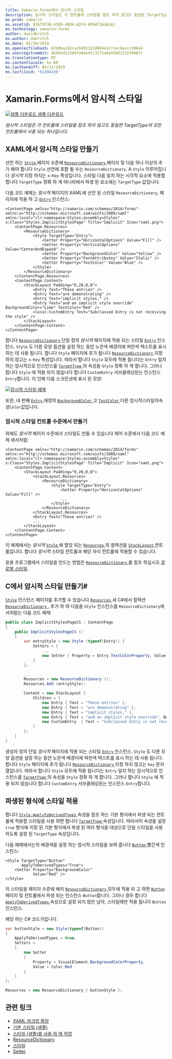 ```yaml
---
title: Xamarin.Forms에서 암시적 스타일
description: 암시적 스타일은 각 컨트롤에 스타일을 참조 하지 않고도 동일한 TargetType의 모든 컨트롤에서 사용 되는 하나입니다.
ms.prod: xamarin
ms.assetid: 02A75F3B-4389-49D4-A2F4-AFD473A4A161
ms.technology: xamarin-forms
author: davidbritch
ms.author: dabritch
ms.date: 01/30/2019
ms.openlocfilehash: 67b8bac62cacb091323d084e1c7cec9accc30844
ms.sourcegitcommit: 4b402d1c508fa84e4fc3171a6e43b811323948fc
ms.translationtype: MT
ms.contentlocale: ko-KR
ms.lasthandoff: 04/23/2019
ms.locfileid: "61394336"
---
```

# <a name="implicit-styles-in-xamarinforms"></a>Xamarin.Forms에서 암시적 스타일

[![샘플 다운로드](~/media/shared/download.png) 샘플 다운로드](https://developer.xamarin.com/samples/xamarin-forms/UserInterface/Styles/BasicStyles/)

_암시적 스타일은 각 컨트롤에 스타일을 참조 하지 않고도 동일한 TargetType의 모든 컨트롤에서 사용 되는 하나입니다._

## <a name="create-an-implicit-style-in-xaml"></a>XAML에서 암시적 스타일 만들기

선언 하는 [ `Style` ](xref:Xamarin.Forms.Style) 페이지 수준에 [ `ResourceDictionary` ](xref:Xamarin.Forms.ResourceDictionary) 페이지 및 다음 하나 이상의 추가 해야 합니다 `Style` 선언에 포함 될 수는 `ResourceDictionary`. A `Style` 이루어집니다 *암시적* 지정 하지는 `x:Key` 특성입니다. 스타일 다음 일치 하는 시각적 요소에 적용할 합니다 `TargetType` 정확 하 게 아니라에서 파생 된 요소에는 `TargetType` 값입니다.

다음 코드 예제는 *암시적* 페이지의 XAML에 선언 된 스타일 `ResourceDictionary`, 페이지에 적용 하 고 [ `Entry` ](xref:Xamarin.Forms.Entry) 인스턴스:

```xaml
<ContentPage xmlns="http://xamarin.com/schemas/2014/forms" xmlns:x="http://schemas.microsoft.com/winfx/2009/xaml" xmlns:local="clr-namespace:Styles;assembly=Styles" x:Class="Styles.ImplicitStylesPage" Title="Implicit" Icon="xaml.png">
    <ContentPage.Resources>
        <ResourceDictionary>
            <Style TargetType="Entry">
                <Setter Property="HorizontalOptions" Value="Fill" />
                <Setter Property="VerticalOptions" Value="CenterAndExpand" />
                <Setter Property="BackgroundColor" Value="Yellow" />
                <Setter Property="FontAttributes" Value="Italic" />
                <Setter Property="TextColor" Value="Blue" />
            </Style>
        </ResourceDictionary>
    </ContentPage.Resources>
    <ContentPage.Content>
        <StackLayout Padding="0,20,0,0">
            <Entry Text="These entries" />
            <Entry Text="are demonstrating" />
            <Entry Text="implicit styles," />
            <Entry Text="and an implicit style override" BackgroundColor="Lime" TextColor="Red" />
            <local:CustomEntry Text="Subclassed Entry is not receiving the style" />
        </StackLayout>
    </ContentPage.Content>
</ContentPage>
```

합니다 [ `ResourceDictionary` ](xref:Xamarin.Forms.ResourceDictionary) 단일 정의 *암시적* 페이지에 적용 되는 스타일 [ `Entry` ](xref:Xamarin.Forms.Entry) 인스턴스. `Style` 도 다른 모양 옵션을 설정 하는 동안 노란색 배경이에 파란색 텍스트를 표시 하는 데 사용 됩니다. 합니다 `Style` 페이지에 추가 됩니다 [ `ResourceDictionary` ](xref:Xamarin.Forms.ResourceDictionary) 지정 하지 않고는 `x:Key` 특성입니다. 따라서 합니다 `Style` 모두에 적용 됩니다는 `Entry` 일치 하는 암시적으로 인스턴스를 [ `TargetType` ](xref:Xamarin.Forms.Style.TargetType) 의 속성을 `Style` 정확 하 게 합니다. 그러나 합니다 `Style` 에 적용 되지 않습니다 합니다 `CustomEntry` 서브클래싱된는 인스턴스 `Entry`합니다. 이 인해 다음 스크린샷에 표시 된 모양:

[![](implicit-images/implicit-styles.png "암시적 스타일 예제")](implicit-images/implicit-styles-large.png#lightbox "암시적 스타일 예제")

또한, 네 번째 [ `Entry` ](xref:Xamarin.Forms.Entry) 재정의 [ `BackgroundColor` ](xref:Xamarin.Forms.VisualElement.BackgroundColor) 고 [ `TextColor` ](xref:Xamarin.Forms.Entry.TextColor) 다른 암시적스타일의속성`Color`값입니다.

### <a name="create-an-implicit-style-at-the-control-level"></a>암시적 스타일 컨트롤 수준에서 만들기

외에도 *암시적* 페이지 수준에서 스타일도 만들 수 있습니다 제어 수준에서 다음 코드 예제 에서처럼:

```xaml
<ContentPage xmlns="http://xamarin.com/schemas/2014/forms" xmlns:x="http://schemas.microsoft.com/winfx/2009/xaml" xmlns:local="clr-namespace:Styles;assembly=Styles" x:Class="Styles.ImplicitStylesPage" Title="Implicit" Icon="xaml.png">
    <ContentPage.Content>
        <StackLayout Padding="0,20,0,0">
            <StackLayout.Resources>
                <ResourceDictionary>
                    <Style TargetType="Entry">
                        <Setter Property="HorizontalOptions" Value="Fill" />
                        ...
                    </Style>
                </ResourceDictionary>
            </StackLayout.Resources>
            <Entry Text="These entries" />
            ...
        </StackLayout>
    </ContentPage.Content>
</ContentPage>
```

이 예제에서는 *암시적* [ `Style` ](xref:Xamarin.Forms.Style) 에 할당 되는 [ `Resources` ](xref:Xamarin.Forms.VisualElement.Resources) 의 컬렉션을 [ `StackLayout` ](xref:Xamarin.Forms.StackLayout)컨트롤입니다. 합니다 *암시적* 스타일 컨트롤과 해당 자식 컨트롤에 적용할 수 있습니다.

응용 프로그램에서 스타일을 만드는 방법은 [ `ResourceDictionary` ](xref:Xamarin.Forms.ResourceDictionary)를 참조 하십시오 [글로벌 스타일](~/xamarin-forms/user-interface/styles/application.md).

## <a name="create-an-implicit-style-in-c35"></a>C에서 암시적 스타일 만들기&#35;

[`Style`](xref:Xamarin.Forms.Style) 인스턴스 페이지를 추가할 수 있습니다 [ `Resources` ](xref:Xamarin.Forms.VisualElement.Resources) 새 C#에서 컬렉션 [ `ResourceDictionary` ](xref:Xamarin.Forms.ResourceDictionary), 추가 하 여 다음을 `Style` 인스턴스를 `ResourceDictionary`에서처럼는 다음 코드 예제:

```csharp
public class ImplicitStylesPageCS : ContentPage
{
    public ImplicitStylesPageCS ()
    {
        var entryStyle = new Style (typeof(Entry)) {
            Setters = {
                ...
                new Setter { Property = Entry.TextColorProperty, Value = Color.Blue }
            }
        };

        ...
        Resources = new ResourceDictionary ();
        Resources.Add (entryStyle);

        Content = new StackLayout {
            Children = {
                new Entry { Text = "These entries" },
                new Entry { Text = "are demonstrating" },
                new Entry { Text = "implicit styles," },
                new Entry { Text = "and an implicit style override", BackgroundColor = Color.Lime, TextColor = Color.Red },
                new CustomEntry  { Text = "Subclassed Entry is not receiving the style" }
            }
        };
    }
}
```

생성자 정의 단일 *암시적* 페이지에 적용 되는 스타일 [ `Entry` ](xref:Xamarin.Forms.Entry) 인스턴스. `Style` 도 다른 모양 옵션을 설정 하는 동안 노란색 배경이에 파란색 텍스트를 표시 하는 데 사용 됩니다. 합니다 `Style` 페이지에 추가 됩니다 [ `ResourceDictionary` ](xref:Xamarin.Forms.ResourceDictionary) 지정 하지 않고는 `key` 문자열입니다. 따라서 합니다 `Style` 모두에 적용 됩니다는 `Entry` 일치 하는 암시적으로 인스턴스를 [ `TargetType` ](xref:Xamarin.Forms.Style.TargetType) 의 속성을 `Style` 정확 하 게 합니다. 그러나 합니다 `Style` 에 적용 되지 않습니다 합니다 `CustomEntry` 서브클래싱된는 인스턴스 `Entry`합니다.

## <a name="apply-a-style-to-derived-types"></a>파생된 형식에 스타일 적용

합니다 [ `Style.ApplyToDerivedTypes` ](xref:Xamarin.Forms.Style.ApplyToDerivedTypes) 속성을 참조 하는 기본 형식에서 파생 되는 컨트롤에 적용할 스타일을 사용 하면 합니다 [ `TargetType` ](xref:Xamarin.Forms.Style.TargetType) 속성입니다. 따라서이 속성을 설정 `true` 형식에 지정 된 기본 형식에서 파생 된 여러 형식을 대상으로 단일 스타일을 사용 하도록 설정 된 `TargetType` 속성입니다.

다음 예제에서는의 배경색을 설정 하는 암시적 스타일을 보여 줍니다 [ `Button` ](xref:Xamarin.Forms.Button) 빨간색 인스턴스:

```xaml
<Style TargetType="Button"
       ApplyToDerivedTypes="True">
    <Setter Property="BackgroundColor"
            Value="Red" />
</Style>
```

이 스타일을 페이지 수준에 배치 [ `ResourceDictionary` ](xref:Xamarin.Forms.ResourceDictionary) 모두에 적용 되 고 하면 [ `Button` ](xref:Xamarin.Forms.Button) 페이지 및 컨트롤에서 파생 되는 인스턴스 `Button`합니다. 그러나 경우 합니다 [ `ApplyToDerivedTypes` ](xref:Xamarin.Forms.Style.ApplyToDerivedTypes) 속성으로 설정 되지 않은 남아, 스타일에만 적용 됩니다 `Button` 인스턴스.

해당 하는 C# 코드가입니다.

```csharp
var buttonStyle = new Style(typeof(Button))
{
    ApplyToDerivedTypes = true,
    Setters =
    {
        new Setter
        {
            Property = VisualElement.BackgroundColorProperty,
            Value = Color.Red
        }
    }
};

Resources = new ResourceDictionary { buttonStyle };
```

## <a name="related-links"></a>관련 링크

- [XAML 마크업 확장](~/xamarin-forms/xaml/xaml-basics/xaml-markup-extensions.md)
- [기본 스타일 (샘플)](https://developer.xamarin.com/samples/xamarin-forms/UserInterface/Styles/BasicStyles/)
- [스타일 (샘플)를 사용 하 여 작업](https://developer.xamarin.com/samples/xamarin-forms/WorkingWithStyles/)
- [ResourceDictionary](xref:Xamarin.Forms.ResourceDictionary)
- [스타일](xref:Xamarin.Forms.Style)
- [Setter](xref:Xamarin.Forms.Setter)
